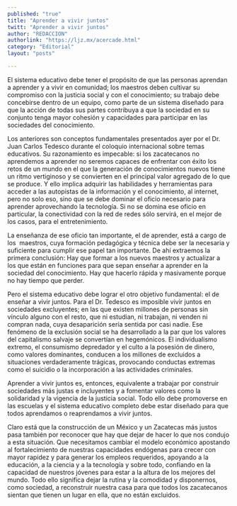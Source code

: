```yaml
---
published: "true"
title: "Aprender a vivir juntos"
twitt: "Aprender a vivir juntos"
author: "REDACCION"
authorlink: "https://ljz.mx/acercade.html"
category: "Editorial"
layout: "posts"

---
```



  El sistema educativo debe tener el propósito de que las personas aprendan a aprender y a vivir en comunidad; los maestros deben cultivar su compromiso con la justicia social y con el conocimiento; su trabajo debe concebirse dentro de un equipo, como parte de un sistema diseñado para que la acción de todas sus partes contribuya a que la sociedad en su conjunto tenga mayor cohesión y capacidades para participar en las sociedades del conocimiento.



  Los anteriores son conceptos fundamentales presentados ayer por el Dr. Juan Carlos Tedesco durante el coloquio internacional sobre temas educativos. Su razonamiento es impecable: si los zacatecanos no aprendemos a aprender no seremos capaces de enfrentar con éxito los retos de un mundo en el que la generación de conocimientos nuevos tiene un ritmo vertiginoso y se convierten en el principal valor agregado de lo que se produce. Y ello implica adquirir las habilidades y herramientas para acceder a las autopistas de la información y el conocimiento, al internet, pero no solo eso, sino que se debe dominar el oficio necesario para aprender aprovechando la tecnología. Si no se domina ese oficio en particular, la conectividad con la red de redes sólo servirá, en el mejor de los casos, para el entretenimiento.



  La enseñanza de ese oficio tan importante, el de aprender, está a cargo de  los  maestros, cuya formación pedagógica y técnica debe ser la necesaria y suficiente para cumplir ese papel tan importante. De ahí extraemos la primera conclusión: Hay que formar a los nuevos maestros y actualizar a los que están en funciones para que sepan enseñar a aprender en la sociedad del conocimiento. Hay que hacerlo rápida y masivamente porque no hay tiempo que perder.



  Pero el sistema educativo debe lograr el otro objetivo fundamental: el de enseñar a vivir juntos. Para el Dr. Tedesco es imposible vivir juntos en sociedades excluyentes; en las que existen millones de personas sin vínculo alguno con el resto, que ni estudian, ni trabajan, ni venden ni compran nada, cuya desaparición sería sentida por casi nadie. Ese fenómeno de la exclusión social se ha desarrollado a la par que los valores del capitalismo salvaje se convertían en hegemónicos. El individualismo extremo, el consumismo depredador y el culto a la posesión de dinero, como valores dominantes, conducen a los millones de excluidos a situaciones verdaderamente trágicas, provocando conductas extremas como el suicidio o la incorporación a las actividades criminales.



  Aprender a vivir juntos es, entonces, equivalente a trabajar por construir sociedades más justas e incluyentes y a fomentar valores como la solidaridad y la vigencia de la justicia social. Todo ello debe promoverse en las escuelas y el sistema educativo completo debe estar diseñado para que todos aprendamos o reaprendamos a vivir juntos.



  Claro está que la construcción de un México y un Zacatecas más justos pasa también por reconocer que hay que dejar de hacer lo que nos condujo a esta situación. Que necesitamos cambiar el modelo económico apostando al fortalecimiento de nuestras capacidades endógenas para crecer con mayor rapidez y para generar los empleos requeridos, apoyando a la educación, a la ciencia y a la tecnología y sobre todo, confiando en la capacidad de nuestros jóvenes para estar a la altura de los mejores del mundo. Todo ello significa dejar la rutina y la comodidad y disponernos, como sociedad, a reconstruir nuestra casa para que todos los zacatecanos sientan que tienen un lugar en ella, que no están excluidos.

